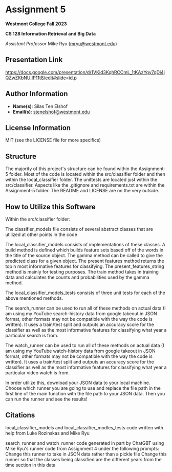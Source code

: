# Assignment 5
**Westmont College Fall 2023**

**CS 128 Information Retrieval and Big Data**

*Assistant Professor* Mike Ryu (mryu@westmont.edu) 

## Presentation Link
https://docs.google.com/presentation/d/1VKid3KqhRCCmL_1tKAzYqy7qDi4jQZwZKbNUIIP11t8/edit#slide=id.p

## Author Information
* **Name(s)**: Silas Ten Elshof
* **Email(s)**: stenelshof@westmont.edu

## License Information
MIT (see the LICENSE file for more specifics)

## Structure
The majority of this project's structure can be found within the Assignment-5 folder. Most of the code is located within the src/classifier folder and then within the local_classifier folder. The unittests are located just within the src/classifier. Aspects like the .gitignore and requirements.txt are within the Assignment-5 folder. The README and LICENSE are on the very outside.

## How to Utilize this Software
Within the src/classifier folder:

The classifier_models file consists of several abstract classes that are utilized at other points in the code

The local_classifier_models consists of implementations of these classes. A build method is defined which builds feature sets based off of the words in the title of the source object. The gamma method can be called to give the predicted class for a given object. The present features method returns the top n most informative features for classifying. The present_features_string method is mainly for testing purposes. The train method takes in training data and calculates the counts and probabilities used by the gamma method.

The local_classifier_models_tests consists of three unit tests for each of the above mentioned methods.

The search_runner can be used to run all of these methods on actual data (I am using my YouTube search-history data from google takeout in JSON format, other formats may not be compatible with the way the code is written). It uses a train/test split and outputs an accuracy score for the classifier as well as the most informative features for classifying what year a particular search is from.

The watch_runner can be used to run all of these methods on actual data (I am using my YouTube watch-history data from google takeout in JSON format, other formats may not be compatible with the way the code is written). It uses a train/test split and outputs an accuracy score for the classifier as well as the most informative features for classifying what year a particular video watch is from.

In order utilize this, download your JSON data to your local machine. Choose which runner you are going to use and replace the file path in the first line of the main function with the file path to your JSON data. Then you can run the runner and see the results!

## Citations
local_classifier_models and local_classifier_modles_tests code written with help from Luke Rozinskas and Mike Ryu

search_runner and watch_runner code generated in part by ChatGBT using Mike Ryu's runner code from Assignment 4 under the following prompts:
Change this runner to take in JSON data rather than a pickle file
Change this runner so that the classes being classified are the different years from the time section in this data
